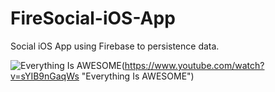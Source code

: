 # FireSocial-iOS-App
Social iOS App using Firebase to persistence data.

![Everything Is AWESOME](https://img.youtube.com/vi/sYIB9nGaqWs/0.jpg)(https://www.youtube.com/watch?v=sYIB9nGaqWs "Everything Is AWESOME")
